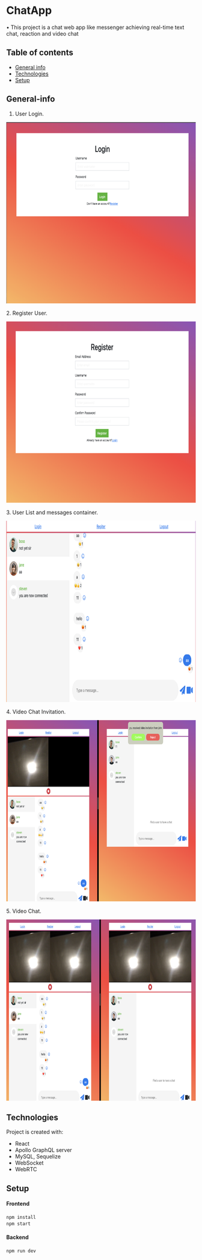 # ChatApp
•	This project is a chat web app like messenger achieving real-time text chat, reaction and video chat

## Table of contents
* [General info](#General-info)
* [Technologies](#Technologies)
* [Setup](#Setup)



## General-info
1. User Login.
<p align="center">
<img src='Images/UserLogin.png' width='900' height='480' />
<p>
2. Register User.
<p align="center">
<img src='Images/UserRegister.png' width='900' height='480' />
<p>
3. User List and messages container.
<p align="center">
<img src='Images/UserList.png' width='900' height='480' />
<p>
4. Video Chat Invitation.
<p align="center">
<img src='Images/VideoChatInvitation1.png' width='900' height='480' />
<p>
5. Video Chat.
<p align="center">
<img src='Images/VideoChat1.png' width='900' height='480' />
<p>


## Technologies
Project is created with:
* React
* Apollo GraphQL server
* MySQL, Sequelize
* WebSocket
* WebRTC

## Setup
#### Frontend 
```bash
npm install
npm start
```
#### Backend 
```bash
npm run dev
```
